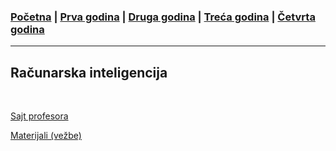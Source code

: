 ### [Početna](../README.md) | [Prva godina](../main_pages/prva.md) | [Druga godina](../main_pages/druga.md) | [Treća godina](../main_pages/treca.md) | [Četvrta godina](../main_pages/cetvrta.md)

---

## Računarska inteligencija

<br>

[Sajt profesora](https://matf-r-i.github.io/info/)

[Materijali (vežbe)](https://poincare.matf.bg.ac.rs/~stefan.kapunac/ri.html)
